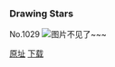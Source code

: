 ### Drawing Stars
No.1029
![图片不见了~~~](https://imgs.xkcd.com/comics/drawing_stars.png)

[原址](https://xkcd.com//1029) [下载](https://imgs.xkcd.com/comics/drawing_stars.png)

